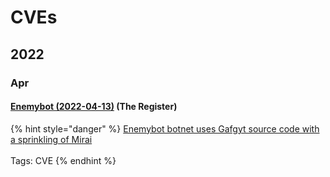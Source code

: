 # CVEs

## 2022

### Apr

#### [Enemybot (2022-04-13)](https://otx.alienvault.com/pulse/62703ece48418b84b7e54150) (The Register)

{% hint style="danger" %}
[Enemybot botnet uses Gafgyt source code with a sprinkling of Mirai](https://www.evernote.com/shard/s724/sh/71c7f804-132c-4651-88a6-8e1d20f47ecf/9c04109edd8bcb76474f292c735e32d5)\
\
Tags: CVE
{% endhint %}

